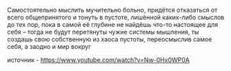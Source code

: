 Самостоятельно мыслить мучительно больно, придётся отказаться от всего общепринятого и тонуть в пустоте, лишённой каких-либо смыслов до тех пор, пока в самой её глубине не найдёшь что-то настоящее для себя – тогда не будут перетянуты чужие системы мышления, ты создашь свою собственную из хаоса пустоты, переосмыслив самое себя, а заодно и мир вокруг

источник - https://www.youtube.com/watch?v=Nw-0Hx0WP0A